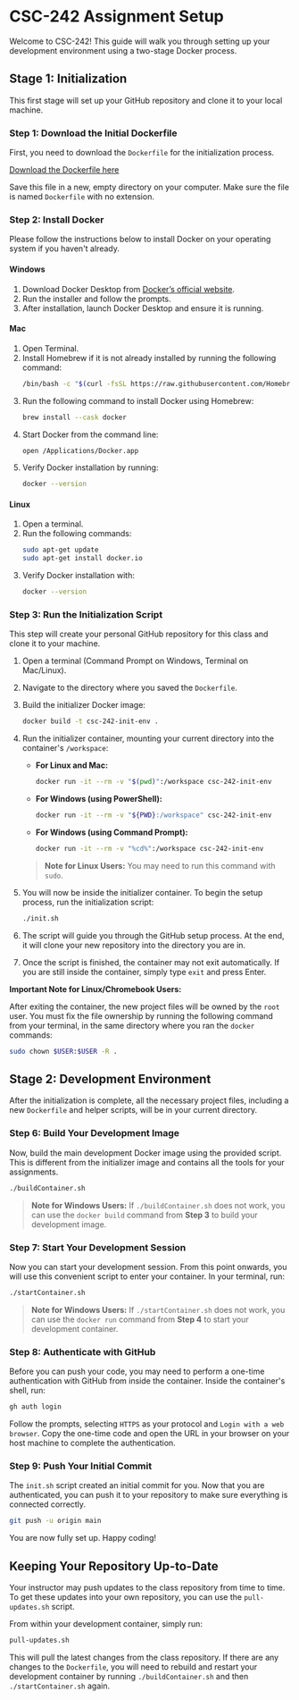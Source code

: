 # CSC-242 Assignment Setup

Welcome to CSC-242! This guide will walk you through setting up your development environment using a two-stage Docker process.

## Stage 1: Initialization

This first stage will set up your GitHub repository and clone it to your local machine.

### Step 1: Download the Initial Dockerfile

First, you need to download the `Dockerfile` for the initialization process.

[Download the Dockerfile here](https://raw.githubusercontent.com/edwjonesga/ccu-classes/main/csc-242/Dockerfile)

Save this file in a new, empty directory on your computer. Make sure the file is named `Dockerfile` with no extension.

### Step 2: Install Docker

Please follow the instructions below to install Docker on your operating system if you haven't already.

#### Windows
1. Download Docker Desktop from [Docker’s official website](https://www.docker.com/products/docker-desktop/).
2. Run the installer and follow the prompts.
3. After installation, launch Docker Desktop and ensure it is running.

#### Mac
1. Open Terminal.
2. Install Homebrew if it is not already installed by running the following command:
    ```sh
    /bin/bash -c "$(curl -fsSL https://raw.githubusercontent.com/Homebrew/install/HEAD/install.sh)"
    ```
3. Run the following command to install Docker using Homebrew:
    ```sh
    brew install --cask docker
    ```
4. Start Docker from the command line:
    ```sh
    open /Applications/Docker.app
    ```
5. Verify Docker installation by running:
    ```sh
    docker --version
    ```

#### Linux
1. Open a terminal.
2. Run the following commands:
    ```sh
    sudo apt-get update
    sudo apt-get install docker.io
    ```
3. Verify Docker installation with:
    ```sh
    docker --version
    ```

### Step 3: Run the Initialization Script

This step will create your personal GitHub repository for this class and clone it to your machine.

1.  Open a terminal (Command Prompt on Windows, Terminal on Mac/Linux).
2.  Navigate to the directory where you saved the `Dockerfile`.
3.  Build the initializer Docker image:

    ```sh
    docker build -t csc-242-init-env .
    ```

4.  Run the initializer container, mounting your current directory into the container's `/workspace`:
    - **For Linux and Mac:**
      ```sh
      docker run -it --rm -v "$(pwd)":/workspace csc-242-init-env
      ```
    - **For Windows (using PowerShell):**
      ```sh
      docker run -it --rm -v "${PWD}:/workspace" csc-242-init-env
      ```
    - **For Windows (using Command Prompt):**
      ```sh
      docker run -it --rm -v "%cd%":/workspace csc-242-init-env
      ```
    > **Note for Linux Users:** You may need to run this command with `sudo`.

5.  You will now be inside the initializer container. To begin the setup process, run the initialization script:
    ```sh
    ./init.sh
    ```
6.  The script will guide you through the GitHub setup process. At the end, it will clone your new repository into the directory you are in.
7.  Once the script is finished, the container may not exit automatically. If you are still inside the container, simply type `exit` and press Enter.

**Important Note for Linux/Chromebook Users:**

After exiting the container, the new project files will be owned by the `root` user. You must fix the file ownership by running the following command from your terminal, in the same directory where you ran the `docker` commands:
```sh
sudo chown $USER:$USER -R .
```

## Stage 2: Development Environment

After the initialization is complete, all the necessary project files, including a new `Dockerfile` and helper scripts, will be in your current directory.

### Step 6: Build Your Development Image
Now, build the main development Docker image using the provided script. This is different from the initializer image and contains all the tools for your assignments.
```sh
./buildContainer.sh
```
> **Note for Windows Users:** If `./buildContainer.sh` does not work, you can use the `docker build` command from **Step 3** to build your development image.

### Step 7: Start Your Development Session
Now you can start your development session. From this point onwards, you will use this convenient script to enter your container. In your terminal, run:
```sh
./startContainer.sh
```
> **Note for Windows Users:** If `./startContainer.sh` does not work, you can use the `docker run` command from **Step 4** to start your development container.

### Step 8: Authenticate with GitHub
Before you can push your code, you may need to perform a one-time authentication with GitHub from inside the container. Inside the container's shell, run:
```sh
gh auth login
```
Follow the prompts, selecting `HTTPS` as your protocol and `Login with a web browser`. Copy the one-time code and open the URL in your browser on your host machine to complete the authentication.

### Step 9: Push Your Initial Commit
The `init.sh` script created an initial commit for you. Now that you are authenticated, you can push it to your repository to make sure everything is connected correctly.
```sh
git push -u origin main
```

You are now fully set up. Happy coding!

## Keeping Your Repository Up-to-Date

Your instructor may push updates to the class repository from time to time. To get these updates into your own repository, you can use the `pull-updates.sh` script.

From within your development container, simply run:
```sh
pull-updates.sh
```
This will pull the latest changes from the class repository. If there are any changes to the `Dockerfile`, you will need to rebuild and restart your development container by running `./buildContainer.sh` and then `./startContainer.sh` again.
